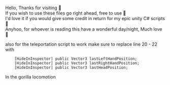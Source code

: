Hello, Thanks for visiting 🥰   
If you wish to use these files go right ahead, free to use 🤑   
I'd love it if you would give some credit in return for my epic unity C# scripts 🙏   
Anyhoo, for whoever is reading this have a wonderful day/night, Much love 💓   

also for the teleportation script to work make sure to replace line 20 - 22 with

        [HideInInspector] public Vector3 lastLeftHandPosition;
        [HideInInspector] public Vector3 lastRightHandPosition;
        [HideInInspector] public Vector3 lastHeadPosition;

In the gorilla locomotion
